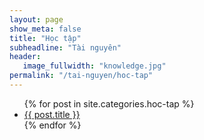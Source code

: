 ```yaml
---
layout: page
show_meta: false
title: "Học tập"
subheadline: "Tài nguyên"
header:
   image_fullwidth: "knowledge.jpg"
permalink: "/tai-nguyen/hoc-tap"
---
```

<ul>
    {% for post in site.categories.hoc-tap %}
    <li><a href="{{ site.url }}{{ site.baseurl }}{{ post.url }}">{{ post.title }}</a></li>
    {% endfor %}
</ul>